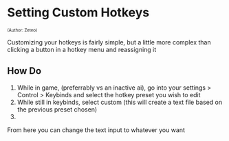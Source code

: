 # Setting Custom Hotkeys
<sup><sup>(Author: Zeteo)</sup></sup>

Customizing your hotkeys is fairly simple, but a little more complex than clicking a button in a hotkey menu and reassigning it

## How Do

1. While in game, (preferrably vs an inactive ai), go into your settings > Control > Keybinds and select the hotkey preset you wish to edit
2. While still in keybinds, select custom (this will create a text file based on the previous preset chosen)
3. 

From here you can change the text input to whatever you want
